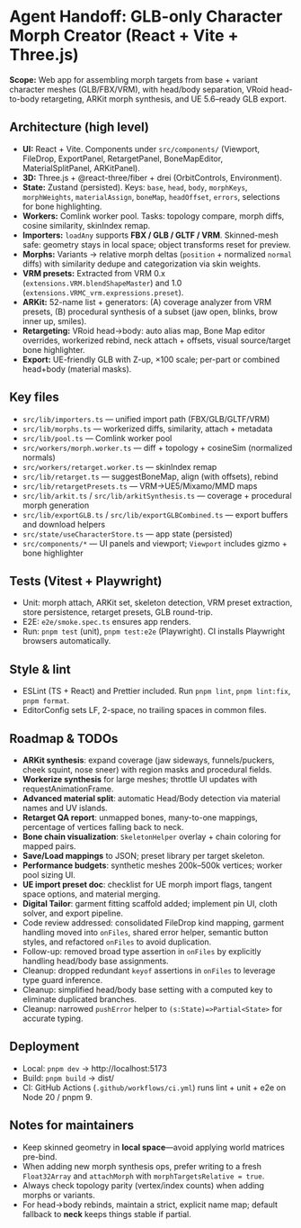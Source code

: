 # Agent Handoff: GLB-only Character Morph Creator (React + Vite + Three.js)

**Scope:** Web app for assembling morph targets from base + variant character meshes (GLB/FBX/VRM), with head/body separation, VRoid head-to-body retargeting, ARKit morph synthesis, and UE 5.6–ready GLB export.

## Architecture (high level)

- **UI:** React + Vite. Components under `src/components/` (Viewport, FileDrop, ExportPanel, RetargetPanel, BoneMapEditor, MaterialSplitPanel, ARKitPanel).
- **3D:** Three.js + @react-three/fiber + drei (OrbitControls, Environment).
- **State:** Zustand (persisted). Keys: `base`, `head`, `body`, `morphKeys`, `morphWeights`, `materialAssign`, `boneMap`, `headOffset`, `errors`, selections for bone highlighting.
- **Workers:** Comlink worker pool. Tasks: topology compare, morph diffs, cosine similarity, skinIndex remap.
- **Importers:** `loadAny` supports **FBX / GLB / GLTF / VRM**. Skinned-mesh safe: geometry stays in local space; object transforms reset for preview.
- **Morphs:** Variants → relative morph deltas (`position` + normalized `normal` diffs) with similarity dedupe and categorization via skin weights.
- **VRM presets:** Extracted from VRM 0.x (`extensions.VRM.blendShapeMaster`) and 1.0 (`extensions.VRMC_vrm.expressions.preset`).
- **ARKit:** 52-name list + generators: (A) coverage analyzer from VRM presets, (B) procedural synthesis of a subset (jaw open, blinks, brow inner up, smiles).
- **Retargeting:** VRoid head→body: auto alias map, Bone Map editor overrides, workerized rebind, neck attach + offsets, visual source/target bone highlighter.
- **Export:** UE-friendly GLB with Z-up, ×100 scale; per-part or combined head+body (material masks).

## Key files

- `src/lib/importers.ts` — unified import path (FBX/GLB/GLTF/VRM)
- `src/lib/morphs.ts` — workerized diffs, similarity, attach + metadata
- `src/lib/pool.ts` — Comlink worker pool
- `src/workers/morph.worker.ts` — diff + topology + cosineSim (normalized normals)
- `src/workers/retarget.worker.ts` — skinIndex remap
- `src/lib/retarget.ts` — suggestBoneMap, align (with offsets), rebind
- `src/lib/retargetPresets.ts` — VRM→UE5/Mixamo/MMD maps
- `src/lib/arkit.ts` / `src/lib/arkitSynthesis.ts` — coverage + procedural morph generation
- `src/lib/exportGLB.ts` / `src/lib/exportGLBCombined.ts` — export buffers and download helpers
- `src/state/useCharacterStore.ts` — app state (persisted)
- `src/components/*` — UI panels and viewport; `Viewport` includes gizmo + bone highlighter

## Tests (Vitest + Playwright)

- Unit: morph attach, ARKit set, skeleton detection, VRM preset extraction, store persistence, retarget presets, GLB round-trip.
- E2E: `e2e/smoke.spec.ts` ensures app renders.
- Run: `pnpm test` (unit), `pnpm test:e2e` (Playwright). CI installs Playwright browsers automatically.

## Style & lint

- ESLint (TS + React) and Prettier included. Run `pnpm lint`, `pnpm lint:fix`, `pnpm format`.
- EditorConfig sets LF, 2-space, no trailing spaces in common files.

## Roadmap & TODOs

- **ARKit synthesis**: expand coverage (jaw sideways, funnels/puckers, cheek squint, nose sneer) with region masks and procedural fields.
- **Workerize synthesis** for large meshes; throttle UI updates with requestAnimationFrame.
- **Advanced material split**: automatic Head/Body detection via material names and UV islands.
- **Retarget QA report**: unmapped bones, many-to-one mappings, percentage of vertices falling back to neck.
- **Bone chain visualization**: `SkeletonHelper` overlay + chain coloring for mapped pairs.
- **Save/Load mappings** to JSON; preset library per target skeleton.
- **Performance budgets**: synthetic meshes 200k–500k vertices; worker pool sizing UI.
- **UE import preset doc**: checklist for UE morph import flags, tangent space options, and material merging.
- **Digital Tailor**: garment fitting scaffold added; implement pin UI, cloth solver, and export pipeline.
- Code review addressed: consolidated FileDrop kind mapping, garment handling moved into `onFiles`, shared error helper, semantic button styles, and refactored `onFiles` to avoid duplication.
- Follow-up: removed broad type assertion in `onFiles` by explicitly handling head/body base assignments.
- Cleanup: dropped redundant `keyof` assertions in `onFiles` to leverage type guard inference.
- Cleanup: simplified head/body base setting with a computed key to eliminate duplicated branches.
- Cleanup: narrowed `pushError` helper to `(s:State)=>Partial<State>` for accurate typing.

## Deployment

- Local: `pnpm dev` → http://localhost:5173
- Build: `pnpm build` → dist/
- CI: GitHub Actions (`.github/workflows/ci.yml`) runs lint + unit + e2e on Node 20 / pnpm 9.

## Notes for maintainers

- Keep skinned geometry in **local space**—avoid applying world matrices pre-bind.
- When adding new morph synthesis ops, prefer writing to a fresh `Float32Array` and `attachMorph` with `morphTargetsRelative = true`.
- Always check topology parity (vertex/index counts) when adding morphs or variants.
- For head→body rebinds, maintain a strict, explicit name map; default fallback to **neck** keeps things stable if partial.
